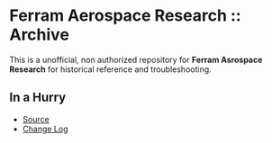 # Ferram Aerospace Research :: Archive

This is a unofficial, non authorized repository for **Ferram Asrospace Research** for historical reference and troubleshooting.


## In a Hurry
* [Source](https://github.com/net-lisias-ksph/Ferram-Aerospace-Research/)
* [Change Log](./CHANGE_LOG.md)
